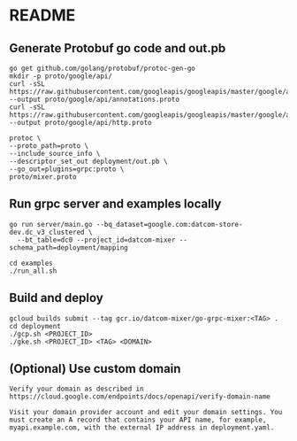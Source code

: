 # README

## Generate Protobuf go code and out.pb

    go get github.com/golang/protobuf/protoc-gen-go
    mkdir -p proto/google/api/
    curl -sSL https://raw.githubusercontent.com/googleapis/googleapis/master/google/api/annotations.proto --output proto/google/api/annotations.proto
    curl -sSL https://raw.githubusercontent.com/googleapis/googleapis/master/google/api/http.proto --output proto/google/api/http.proto

    protoc \
    --proto_path=proto \
    --include_source_info \
    --descriptor_set_out deployment/out.pb \
    --go_out=plugins=grpc:proto \
    proto/mixer.proto

## Run grpc server and examples locally

    go run server/main.go --bq_dataset=google.com:datcom-store-dev.dc_v3_clustered \
      --bt_table=dc0 --project_id=datcom-mixer --schema_path=deployment/mapping

    cd examples
    ./run_all.sh

## Build and deploy

    gcloud builds submit --tag gcr.io/datcom-mixer/go-grpc-mixer:<TAG> .
    cd deployment
    ./gcp.sh <PROJECT_ID>
    ./gke.sh <PROJECT_ID> <TAG> <DOMAIN>

## (Optional) Use custom domain

    Verify your domain as described in https://cloud.google.com/endpoints/docs/openapi/verify-domain-name

    Visit your domain provider account and edit your domain settings. You must create an A record that contains your API name, for example, myapi.example.com, with the external IP address in deployment.yaml.
